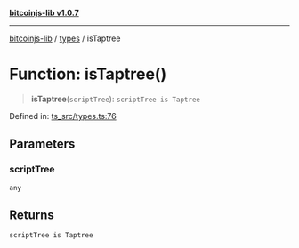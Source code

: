 [**bitcoinjs-lib v1.0.7**](../../../README.md)

***

[bitcoinjs-lib](../../../README.md) / [types](../README.md) / isTaptree

# Function: isTaptree()

> **isTaptree**(`scriptTree`): `scriptTree is Taptree`

Defined in: [ts\_src/types.ts:76](https://github.com/sCrypt-Inc/bitcoinjs-lib/blob/e3b2d1c4c35cd925f8b17063dc9eb0300cab46a2/ts_src/types.ts#L76)

## Parameters

### scriptTree

`any`

## Returns

`scriptTree is Taptree`
